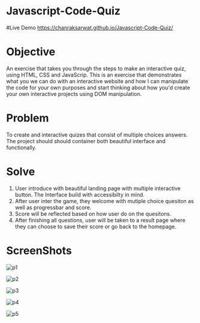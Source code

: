 # Javascript-Code-Quiz

#Live Demo
https://chanraksarwat.github.io/Javascript-Code-Quiz/

# Objective
An exercise that takes you through the steps to make an interactive quiz, using HTML, CSS and JavaScrip.
This is an exercise that demonstrates what you we can do with an interactive website and 
how I can manipulate the code for your own purposes and start thinking about how you'd create 
your own interactive projects using DOM manipulation.

# Problem
To create and interactive quizes that consist of multiple choices answers. The project should should container
both beautiful interface and functionally.

# Solve
  1. User introduce with beautiful landing page with multiple interactive button. The Interface build with accessibilty
  in mind.
  2. After user inter the game, they welcome with mutiple choice quesiton as well as progressbar and score.
  3. Score will be reflected based on how user do on the quesitons.
  4. After finishing all questions, user will be taken to a result page where they can choose to save their score
  or go back to the homepage.

# ScreenShots

![p1](https://user-images.githubusercontent.com/41966084/110424953-38ee6100-8069-11eb-8c86-ff59b118f9b6.PNG)

![p2](https://user-images.githubusercontent.com/41966084/110424955-3986f780-8069-11eb-8201-75a4ecb059de.PNG)

![p3](https://user-images.githubusercontent.com/41966084/110424956-3986f780-8069-11eb-9abd-3ffb89403285.PNG)

![p4](https://user-images.githubusercontent.com/41966084/110424957-3986f780-8069-11eb-8b49-967ebc4cbb06.PNG)

![p5](https://user-images.githubusercontent.com/41966084/110424958-3a1f8e00-8069-11eb-8e83-af8ea6ca7d49.PNG)
